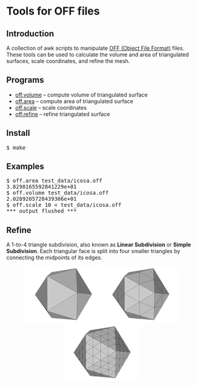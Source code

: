 <h1>Tools for OFF files</h1>

<h2>Introduction</h2>

A collection of awk scripts to manipulate
[OFF (Object File Format)](http://www.geomview.org/docs/html/OFF.html)
files. These tools can be used to calculate the volume and area of
triangulated surfaces, scale coordinates, and refine the mesh.

<h2>Programs</h2>
<ul>
  <li><a href="volume.awk">off.volume</a> – compute volume of triangulated surface</li>
  <li><a href="area.awk">off.area</a> – compute area of triangulated surface</li>
  <li><a href="scale.awk">off.scale</a> – scale coordinates</li>
  <li><a href="refine.awk">off.refine</a> – refine triangulated surface</li>
</ul>

<h2>Install</h2>
<pre>
$ make
</pre>

<h2>Examples</h2>

<pre>
$ off.area test_data/icosa.off
3.8298165592841229e+01
$ off.volume test_data/icosa.off
2.0289205728439306e+01
$ off.scale 10 < test_data/icosa.off
*** output flushed ***
</pre>

<h2>Refine</h2>

A 1-to-4 triangle subdivision, also known as **Linear Subdivision** or
**Simple Subdivision**. Each triangular face is split into four
smaller triangles by connecting the midpoints of its edges.

<p align="center">
<img src="img/0.png" width=200/>
<img src="img/1.png" width=200/>
<img src="img/2.png" width=200/>
</p>
